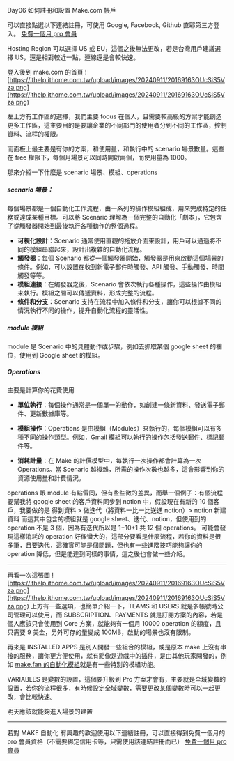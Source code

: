 Day06 如何註冊和設置 Make.com 帳戶

可以直接點選以下連結註冊，可使用 Google, Facebook, Github 直耶第三方登入。
[免費一個月 pro 會員](https://www.make.com/en/register?pc=automateyoureverydayhttps://www.make.com/en/register?pc=automateyoureveryday)

Hosting Region 可以選擇 US 或 EU，這個之後無法更改，若是台灣用戶建議選擇 US，還是相對較近一點，連線還是會較快速。

登入後到 make.com 的首頁
![https://ithelp.ithome.com.tw/upload/images/20240911/20169163OUcSiS5Vza.png](https://ithelp.ithome.com.tw/upload/images/20240911/20169163OUcSiS5Vza.png)

左上方有工作區的選擇，我們主要 focus 在個人，且需要較高級的方案才能創造更多工作區，這主要目的是要讓企業的不同部門的使用者分到不同的工作區，控制資料、流程的權限。

而面板上最主要是有你的方案，和使用量，和執行中的 scenario 場景數量。這些在 free 權限下，每個月場景可以同時開啟兩個，而使用量為 1000。

那來介紹一下什麼是 scenario 場景、模組、operations

##### **scenario 場景**：

每個場景都是一個自動化工作流程，由一系列的操作模組組成，用來完成特定的任務或達成某種目標。可以將 Scenario 理解為一個完整的自動化「劇本」，它包含了從觸發器開始到最後執行各種動作的整個過程。

- **可視化設計**：Scenario 通常使用直觀的拖放介面來設計，用戶可以通過將不同的模組串聯起來，設計出複雜的自動化流程。
- **觸發器**：每個 Scenario 都從一個觸發器開始，觸發器是用來啟動這個場景的條件。例如，可以設置在收到新電子郵件時觸發、API 觸發、手動觸發、時間觸發等等。
- **模組連接**：在觸發器之後，Scenario 會依次執行各種操作，這些操作由模組來執行。模組之間可以傳遞資料，形成完整的流程。
- **條件和分支**：Scenario 支持在流程中加入條件和分支，讓你可以根據不同的情況執行不同的操作，提升自動化流程的靈活性。

##### **module 模組**

module 是 Scenario 中的具體動作或步驟，例如去抓取某個 google sheet 的欄位，使用到 Google sheet 的模組。

##### **Operations**

主要是計算你的花費使用

- **單位執行**：每個操作通常是一個單一的動作，如創建一條新資料、發送電子郵件、更新數據庫等。

- **模組操作**：Operations 是由模組（Modules）來執行的，每個模組可以有多種不同的操作類型。例如，Gmail 模組可以執行的操作包括發送郵件、標記郵件等。

- **消耗計量**：在 Make 的計價模型中，每執行一次操作都會計算為一次 Operations。當 Scenario 越複雜，所需的操作次數也越多，這會影響到你的資源使用量和計費情況。

operations 跟 module 有點雷同，但有些些微的差異，而舉一個例子：有個流程要幫我將 google sheet 的客戶資料同步到 notion 中，假設現在有新的 10 個客戶，我要做的是
得到資料 > 做迭代（將資料一比一比送進 notion）> notion 新建資料
而這其中包含的模組就是 google sheet、迭代、notion，但使用到的 operation 不是 3 個，因為有迭代所以是 1+10+1 共 12 個 operations。
可能會發現這樣消耗的 operation 好像蠻大的，這部分要看是什麼流程，若你的資料是很多筆，且要迭代，這確實可能是個問題，但也有一些進階技巧能夠讓你的 operation 降低，但是能達到同樣的事情，這之後也會做一些介紹。

---

再看一次這張圖
![https://ithelp.ithome.com.tw/upload/images/20240911/20169163OUcSiS5Vza.png](https://ithelp.ithome.com.tw/upload/images/20240911/20169163OUcSiS5Vza.png)
上方有一些選項，也簡單介紹一下，TEAMS 和 USERS 就是多帳號時公司管理可以使用，而 SUBSCRIPTION、PAYMENTS 就是訂閱方案的內容，若是個人應該只會使用到 Core 方案，就能夠有一個月 10000 operation 的額度，且只需要 9 美金，另外可存的量變成 100MB，啟動的場景也沒有限制。

再來是 INSTALLED APPS 是別人開發一些組合的模組，或是原本 make 上沒有串接的服務，讓你更方便使用，就有點像是遊戲中的插件，是由其他玩家開發的，例如 [make.fan 的自動化模組](https://make.fan/operation-store/)就是有一些特別的模組功能。

VARIABLES 是變數的設置，這個要升級到 Pro 方案才會有，主要就是全域變數的設置，若你的流程很多，有時候設定全域變數，需要更改某個變數時可以一起更改，會比較快速。

明天應該就能夠進入場景的建置

---

若對 MAKE 自動化 有興趣的歡迎使用以下連結註冊，可以直接得到免費一個月的 pro 會員資格（不需要綁定信用卡等，只需使用該連結註冊而已）
[免費一個月 pro 會員](https://www.make.com/en/register?pc=automateyoureverydayhttps://www.make.com/en/register?pc=automateyoureveryday)
